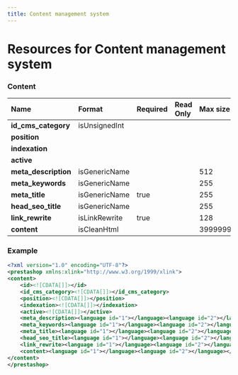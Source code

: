```yaml
---
title: Content management system
---
```


# Resources for Content management system

### Content

|         Name         |    Format     | Required | Read Only |   Max size    | Not filterable | Description |
| :------------------- | :------------ | :------- | :-------- | :------------ | :------------- | :---------- |
| **id_cms_category**  | isUnsignedInt |          |           |               |                |             |
| **position**         |               |          |           |               |                |             |
| **indexation**       |               |          |           |               |                |             |
| **active**           |               |          |           |               |                |             |
| **meta_description** | isGenericName |          |           | 512           |                |             |
| **meta_keywords**    | isGenericName |          |           | 255           |                |             |
| **meta_title**       | isGenericName | true     |           | 255           |                |             |
| **head_seo_title**   | isGenericName |          |           | 255           |                |             |
| **link_rewrite**     | isLinkRewrite | true     |           | 128           |                |             |
| **content**          | isCleanHtml   |          |           | 3999999999999 |                |             |


### Example

```xml
<?xml version="1.0" encoding="UTF-8"?>
<prestashop xmlns:xlink="http://www.w3.org/1999/xlink">
<content>
	<id><![CDATA[]]></id>
	<id_cms_category><![CDATA[]]></id_cms_category>
	<position><![CDATA[]]></position>
	<indexation><![CDATA[]]></indexation>
	<active><![CDATA[]]></active>
	<meta_description><language id="1"></language><language id="2"></language></meta_description>
	<meta_keywords><language id="1"></language><language id="2"></language></meta_keywords>
	<meta_title><language id="1"></language><language id="2"></language></meta_title>
	<head_seo_title><language id="1"></language><language id="2"></language></head_seo_title>
	<link_rewrite><language id="1"></language><language id="2"></language></link_rewrite>
	<content><language id="1"></language><language id="2"></language></content>
</content>
</prestashop>

```

